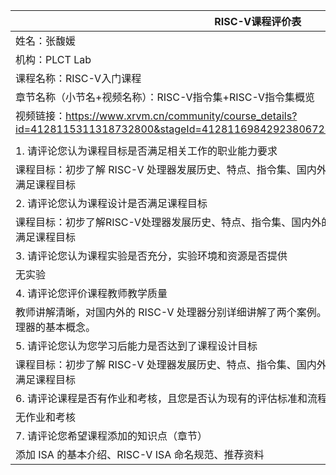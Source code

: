 | RISC-V课程评价表                                             |
| ------------------------------------------------------------ |
| 姓名：张馥媛                                                 |
| 机构：PLCT Lab                                               |
| 课程名称：RISC-V入门课程                                     |
| 章节名称（小节名+视频名称）：RISC-V指令集+RISC-V指令集概览   |
| 视频链接：https://www.xrvm.cn/community/course_details?id=4128115311318732800&stageId=4128116984292380672&periodId=4128123454471868416 |
|                                                              |
| 1. 请评论您认为课程目标是否满足相关工作的职业能力要求        |
| 课程目标：初步了解 RISC-V 处理器发展历史、特点、指令集、国内外的发展<br />满足课程目标 |
| 2. 请评论您认为课程设计是否满足课程目标                      |
| 课程目标：初步了解RISC-V处理器发展历史、特点、指令集、国内外的发展<br />满足课程目标 |
| 3. 请评论您认为课程实验是否充分，实验环境和资源是否提供      |
| 无实验                                                       |
| 4. 请评论您评价课程教师教学质量                              |
| 教师讲解清晰，对国内外的 RISC-V 处理器分别详细讲解了两个案例。适合初学者，能够快速了解 RISC-V 处理器的基本概念。 |
| 5. 请评论您认为您学习后能力是否达到了课程设计目标            |
| 课程目标：初步了解 RISC-V 处理器发展历史、特点、指令集、国内外的发展<br />满足课程目标 |
| 6. 请评论课程是否有作业和考核，且您是否认为现有的评估标准和流程能够正确和公平地衡量学生成绩。 |
| 无作业和考核                                                 |
| 7. 请评论您希望课程添加的知识点（章节）                      |
| 添加 ISA 的基本介绍、RISC-V ISA 命名规范、推荐资料           |

